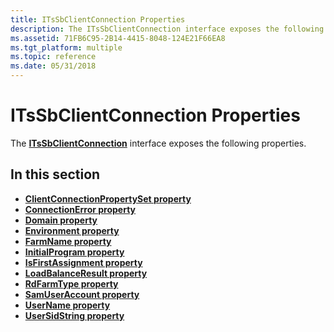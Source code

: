 ```yaml
---
title: ITsSbClientConnection Properties
description: The ITsSbClientConnection interface exposes the following properties.
ms.assetid: 71FB6C95-2B14-4415-8048-124E21F66EA8
ms.tgt_platform: multiple
ms.topic: reference
ms.date: 05/31/2018
---
```


# ITsSbClientConnection Properties

The [**ITsSbClientConnection**](/windows/desktop/api/sbtsv/nn-sbtsv-itssbclientconnection) interface exposes the following properties.

## In this section

-   [**ClientConnectionPropertySet property**](/windows/desktop/api/sbtsv/nf-sbtsv-itssbclientconnection-get_clientconnectionpropertyset)
-   [**ConnectionError property**](/windows/desktop/api/sbtsv/nf-sbtsv-itssbclientconnection-get_connectionerror)
-   [**Domain property**](itssbclientconnection-domain.md)
-   [**Environment property**](itssbclientconnection-environment.md)
-   [**FarmName property**](/windows/desktop/api/sbtsv/nf-sbtsv-itssbclientconnection-get_farmname)
-   [**InitialProgram property**](/windows/desktop/api/sbtsv/nf-sbtsv-itssbclientconnection-get_initialprogram)
-   [**IsFirstAssignment property**](/windows/desktop/api/sbtsv/nf-sbtsv-itssbclientconnection-get_isfirstassignment)
-   [**LoadBalanceResult property**](/windows/desktop/api/sbtsv/nf-sbtsv-itssbclientconnection-get_loadbalanceresult)
-   [**RdFarmType property**](/windows/desktop/api/sbtsv/nf-sbtsv-itssbclientconnection-get_rdfarmtype)
-   [**SamUserAccount property**](/windows/desktop/api/sbtsv/nf-sbtsv-itssbclientconnection-get_samuseraccount)
-   [**UserName property**](itssbclientconnection-username.md)
-   [**UserSidString property**](/windows/desktop/api/sbtsv/nf-sbtsv-itssbclientconnection-get_usersidstring)

 

 




